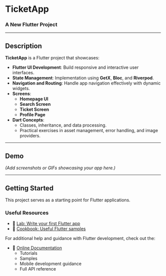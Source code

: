 # **TicketApp**

### **A New Flutter Project**

---

## **Description**  
**TicketApp** is a Flutter project that showcases:  
- **Flutter UI Development**: Build responsive and interactive user interfaces.  
- **State Management**: Implementation using **GetX**, **Bloc**, and **Riverpod**.  
- **Navigation and Routing**: Handle app navigation effectively with dynamic widgets.  
- **Screens**:  
  - **Homepage UI**  
  - **Search Screen**  
  - **Ticket Screen**  
  - **Profile Page**  
- **Dart Concepts**:  
  - Classes, inheritance, and data processing.  
  - Practical exercises in asset management, error handling, and image providers.

---

## **Demo**  
_(Add screenshots or GIFs showcasing your app here.)_  

---

## **Getting Started**

This project serves as a starting point for Flutter applications.  

### **Useful Resources**  
- 📘 [Lab: Write your first Flutter app](https://docs.flutter.dev/get-started/codelab)  
- 📘 [Cookbook: Useful Flutter samples](https://docs.flutter.dev/cookbook)  

For additional help and guidance with Flutter development, check out the:  
- 📖 [Online Documentation](https://docs.flutter.dev/)  
  - Tutorials  
  - Samples  
  - Mobile development guidance  
  - Full API reference  
